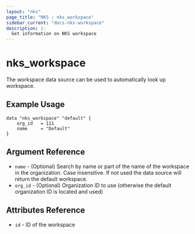 ```yaml
---
layout: "nks"
page_title: "NKS : nks_workspace"
sidebar_current: "docs-nks-workspace"
description: |-
  Get information on NKS workspace
---
```


# nks\_workspace

The workspace data source can be used to automatically look up workspace.

## Example Usage

```hcl
data "nks_workspace" "default" {
    org_id   = 111
    name     = "Default"
}

```

## Argument Reference

 * `name` - (Optional) Search by name or part of the name of the workspace in the organization. Case insensitive. If not used the data source will return the default workspace.
 * `org_id` - (Optional) Organization ID to use (otherwise the default organization ID is located and used)

## Attributes Reference

 * `id` - ID of the workspace
 